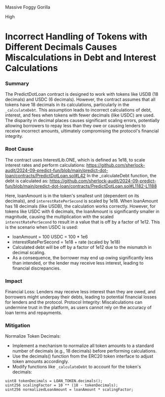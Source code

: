 Massive Foggy Gorilla

High

# Incorrect Handling of Tokens with Different Decimals Causes Miscalculations in Debt and Interest Calculations

### Summary

The PredictDotLoan contract is designed to work with tokens like USDB (18 decimals) and USDC (6 decimals). However, the contract assumes that all tokens have 18 decimals in its calculations, particularly in the `_calculateDebt`. This assumption leads to incorrect calculations of debt, interest, and fees when tokens with fewer decimals (like USDC) are used. The disparity in decimal places causes significant scaling errors, potentially allowing borrowers to repay less than they owe or causing lenders to receive incorrect amounts, ultimately compromising the protocol's financial integrity.

### Root Cause

The contract uses InterestLib.ONE, which is defined as 1e18, to scale interest rates and perform calculations:
https://github.com/sherlock-audit/2024-09-predict-fun/blob/main/predict-dot-loan/contracts/PredictDotLoan.sol#L42
In the _calculateDebt function, the debt is calculated as:
https://github.com/sherlock-audit/2024-09-predict-fun/blob/main/predict-dot-loan/contracts/PredictDotLoan.sol#L1182-L1188

Here, loanAmount is in the token's smallest unit (dependent on its decimals), and `interestRatePerSecond` is scaled by 1e18. When loanAmount has 18 decimals (like USDB), the calculation works correctly. However, for tokens like USDC with 6 decimals, the loanAmount is significantly smaller in magnitude, causing the multiplication with the scaled `interestRatePerSecond` to result in a value that is off by a factor of 1e12.
This is the scenario when USDC is used:

- loanAmount = 100 USDC = 100 * 1e6
- interestRatePerSecond = 1e18 + rate (scaled by 1e18)
- Calculated debt will be off by a factor of 1e12 due to the mismatch in decimal scaling.
- As a consequence, the borrower may end up owing significantly less than intended, or the lender may receive less interest, leading to financial discrepancies.

### Impact

Financial Loss: Lenders may receive less interest than they are owed, and borrowers might underpay their debts, leading to potential financial losses for lenders and the protocol.
Protocol Integrity: Miscalculations can undermine trust in the platform, as users cannot rely on the accuracy of loan terms and repayments.

### Mitigation

Normalize Token Decimals:

- Implement a mechanism to normalize all token amounts to a standard number of decimals (e.g., 18 decimals) before performing calculations.
- Use the decimals() function from the ERC20 token interface to adjust token amounts accordingly.
- Modify functions like `_calculateDebt` to account for the token's decimals:
```solidity
uint8 tokenDecimals = LOAN_TOKEN.decimals();
uint256 scalingFactor = 10 ** (18 - tokenDecimals);
uint256 normalizedLoanAmount = loanAmount * scalingFactor;
```
